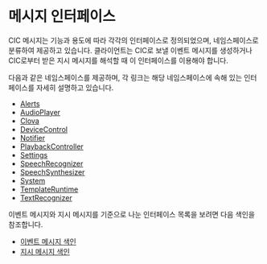 # 메시지 인터페이스

CIC 메시지는 기능과 용도에 따라 각각의 인터페이스로 정의되었으며, 네임스페이스로 분류하여 제공하고 있습니다. 클라이언트는 CIC로 보낼 이벤트 메시지를 생성하거나 CIC로부터 받은 지시 메시지를 해석할 때 이 인터페이스를 이용해야 합니다.

다음과 같은 네임스페이스를 제공하며, 각 링크는 해당 네임스페이스에 속해 있는 인터페이스를 자세히 설명하고 있습니다.

* [Alerts](/Develop/References/MessageInterfaces/Alerts.md)
* [AudioPlayer](/Develop/References/MessageInterfaces/AudioPlayer.md)
* [Clova](/Develop/References/MessageInterfaces/Clova.md)
* [DeviceControl](/Develop/References/MessageInterfaces/DeviceControl.md)
* [Notifier](/Develop/References/MessageInterfaces/Notifier.md)
* [PlaybackController](/Develop/References/MessageInterfaces/PlaybackController.md)
* [Settings](/Develop/References/MessageInterfaces/Settings.md)
* [SpeechRecognizer](/Develop/References/MessageInterfaces/SpeechRecognizer.md)
* [SpeechSynthesizer](/Develop/References/MessageInterfaces/SpeechSynthesizer.md)
* [System](/Develop/References/MessageInterfaces/System.md)
* [TemplateRuntime](/Develop/References/MessageInterfaces/TemplateRuntime.md)
* [TextRecognizer](/Develop/References/MessageInterfaces/TextRecognizer.md)

이벤트 메시지와 지시 메시지를 기준으로 나눈 인터페이스 목록을 보려면 다음 색인을 참조합니다.
* [이벤트 메시지 색인](/Develop/References/MessageInterfaces/Index_for_Events.md)
* [지시 메시지 색인](/Develop/References/MessageInterfaces/Index_for_Directives.md)
